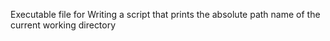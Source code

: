 Executable file for Writing a script that prints the absolute path name of the current working directory

